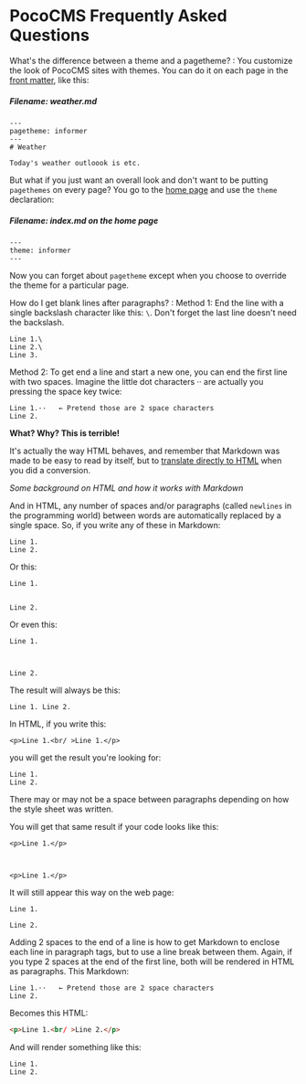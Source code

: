 # PocoCMS Frequently Asked Questions


What's the difference between a theme and a pagetheme?
: You customize the look of PocoCMS sites with themes. You can do it on each
page in the [front matter](glossary.html#front-matter), like this:

##### Filename: **weather.md**

```
---
pagetheme: informer
---
# Weather

Today's weather outloook is etc.
```

But what if you just want an overall look and don't want to be 
putting `pagethemes` on every page? You go to the [home page](glossary.html#home-page)
and use the `theme` declaration:

##### Filename: **index.md** on the home page

```
---
theme: informer
---
```

Now you can forget about `pagetheme` except when you choose to override the theme for
a particular page.


How do I get blank lines after paragraphs? 
: Method 1: End the line with a single backslash character like this: `\`.
Don't forget the last line doesn't need the backslash.
```
Line 1.\
Line 2.\
Line 3.
```
Method 2: To get end a line and start a new one, you can 
end the first line with two spaces. Imagine the
little dot characters ·· are actually you pressing
the space key twice:

```
Line 1.··   ← Pretend those are 2 space characters
Line 2.
```

**What? Why? This is terrible!**

It's actually the way HTML behaves, and remember that
Markdown was made to be easy to read by itself, but
to [translate directly to HTML](https://daringfireball.net/projects/markdown/) when you did a conversion.

*Some background on HTML and how it works with Markdown*

And in HTML, any number of spaces and/or paragraphs (called `newlines` in the programming world) between words are automatically
replaced by a single space. So, if you write any of these
in Markdown:


```
Line 1.
Line 2.
```

Or this:

```
Line 1.


Line 2.
```

Or even this:

```
Line 1.



Line 2.
```

The result will always be this:

```
Line 1. Line 2.
```

In HTML, if you write this:

```
<p>Line 1.<br/ >Line 1.</p>
``` 

you will get the result you're looking for:

```
Line 1. 
Line 2.
```

There may or may not be a space between paragraphs
depending on how the style sheet was written.

You will get that same result if your code looks like this:

```
<p>Line 1.</p>



<p>Line 1.</p>
``` 

It will still appear this way on the web page:

```
Line 1. 

Line 2.
```

Adding 2 spaces to the end of a line is how to get Markdown
to enclose each line in paragraph tags, but to use a line break between them. Again, if
you type 2 spaces at the end of the first line, 
both will be rendered in HTML as paragraphs. 
This Markdown:

```
Line 1.··   ← Pretend those are 2 space characters
Line 2.
```

Becomes this HTML:

```html
<p>Line 1.<br/ >Line 2.</p>
``` 

And will render something like this:


```
Line 1. 
Line 2.
```
